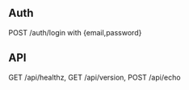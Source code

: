 ﻿
## Auth
POST /auth/login with {email,password}

## API
GET /api/healthz, GET /api/version, POST /api/echo
